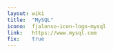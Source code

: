 ```yaml
---
layout: wiki
title:  "MySQL"
icono:  fjalonso-icon-logo-mysql
link:   https://www.mysql.com
fix:    true
---
```


